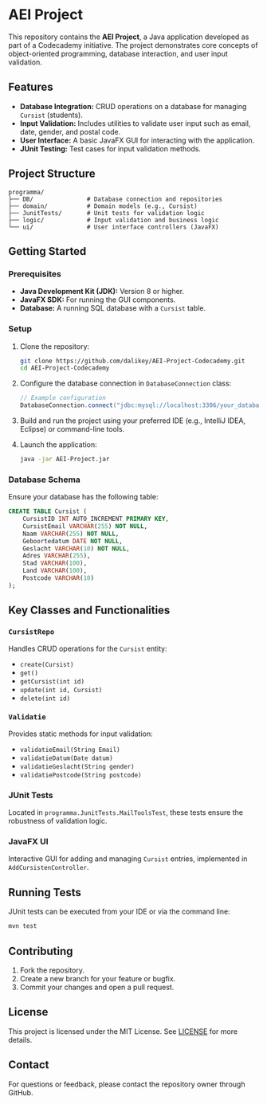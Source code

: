# AEI Project

This repository contains the **AEI Project**, a Java application developed as part of a Codecademy initiative. The project demonstrates core concepts of object-oriented programming, database interaction, and user input validation.

## Features

- **Database Integration:** CRUD operations on a database for managing `Cursist` (students).
- **Input Validation:** Includes utilities to validate user input such as email, date, gender, and postal code.
- **User Interface:** A basic JavaFX GUI for interacting with the application.
- **JUnit Testing:** Test cases for input validation methods.

## Project Structure

```
programma/
├── DB/               # Database connection and repositories
├── domain/           # Domain models (e.g., Cursist)
├── JunitTests/       # Unit tests for validation logic
├── logic/            # Input validation and business logic
└── ui/               # User interface controllers (JavaFX)
```

## Getting Started

### Prerequisites

- **Java Development Kit (JDK):** Version 8 or higher.
- **JavaFX SDK:** For running the GUI components.
- **Database:** A running SQL database with a `Cursist` table.

### Setup

1. Clone the repository:
   ```bash
   git clone https://github.com/dalikey/AEI-Project-Codecademy.git
   cd AEI-Project-Codecademy
   ```

2. Configure the database connection in `DatabaseConnection` class:
   ```java
   // Example configuration
   DatabaseConnection.connect("jdbc:mysql://localhost:3306/your_database", "username", "password");
   ```

3. Build and run the project using your preferred IDE (e.g., IntelliJ IDEA, Eclipse) or command-line tools.

4. Launch the application:
   ```bash
   java -jar AEI-Project.jar
   ```

### Database Schema

Ensure your database has the following table:

```sql
CREATE TABLE Cursist (
    CursistID INT AUTO_INCREMENT PRIMARY KEY,
    CursistEmail VARCHAR(255) NOT NULL,
    Naam VARCHAR(255) NOT NULL,
    Geboortedatum DATE NOT NULL,
    Geslacht VARCHAR(10) NOT NULL,
    Adres VARCHAR(255),
    Stad VARCHAR(100),
    Land VARCHAR(100),
    Postcode VARCHAR(10)
);
```

## Key Classes and Functionalities

### `CursistRepo`
Handles CRUD operations for the `Cursist` entity:
- `create(Cursist)`
- `get()`
- `getCursist(int id)`
- `update(int id, Cursist)`
- `delete(int id)`

### `Validatie`
Provides static methods for input validation:
- `validatieEmail(String Email)`
- `validatieDatum(Date datum)`
- `validatieGeslacht(String gender)`
- `validatiePostcode(String postcode)`

### JUnit Tests
Located in `programma.JunitTests.MailToolsTest`, these tests ensure the robustness of validation logic.

### JavaFX UI
Interactive GUI for adding and managing `Cursist` entries, implemented in `AddCursistenController`.

## Running Tests

JUnit tests can be executed from your IDE or via the command line:

```bash
mvn test
```

## Contributing

1. Fork the repository.
2. Create a new branch for your feature or bugfix.
3. Commit your changes and open a pull request.

## License

This project is licensed under the MIT License. See [LICENSE](LICENSE) for more details.

## Contact

For questions or feedback, please contact the repository owner through GitHub.

